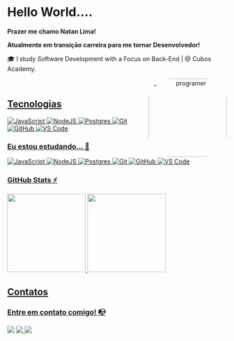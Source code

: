 # Hello World....

**Prazer me chamo Natan Lima!**

**Atualmente em transição carreira para me tornar Desenvolvedor!**

🎓 I study Software Development with a Focus on Back-End | @ Cubos Academy.

<div align="center">
  <a href="https://github.com/natanlimadev">
<img align="right" alt="programer" height="180em" style="border-radius:50px;" src="https://veja.abril.com.br/wp-content/uploads/2016/05/giphy-3-original.gif">
</div>

<br>

## Tecnologias

![JavaScript](https://img.shields.io/badge/javascript-%23323330.svg?style=for-the-badge&logo=javascript&logoColor=%23F7DF1E)
![NodeJS](https://img.shields.io/badge/node.js-6DA55F?style=for-the-badge&logo=node.js&logoColor=white)
![Postgres](https://img.shields.io/badge/postgres-%23316192.svg?style=for-the-badge&logo=postgresql&logoColor=white)
![Git](https://img.shields.io/badge/git-%23F05033.svg?style=for-the-badge&logo=git&logoColor=white)
![GitHub](https://img.shields.io/badge/github-%23121011.svg?style=for-the-badge&logo=github&logoColor=white)
![VS Code](https://img.shields.io/badge/VS%20Code-0078d7.svg?style=for-the-badge&logo=visual-studio-code&logoColor=white)


### Eu estou estudando... 🧩

![JavaScript](https://img.shields.io/badge/javascript-%23323330.svg?style=for-the-badge&logo=javascript&logoColor=%23F7DF1E)
![NodeJS](https://img.shields.io/badge/node.js-6DA55F?style=for-the-badge&logo=node.js&logoColor=white)
![Postgres](https://img.shields.io/badge/postgres-%23316192.svg?style=for-the-badge&logo=postgresql&logoColor=white)
![Git](https://img.shields.io/badge/git-%23F05033.svg?style=for-the-badge&logo=git&logoColor=white)
![GitHub](https://img.shields.io/badge/github-%23121011.svg?style=for-the-badge&logo=github&logoColor=white)
![VS Code](https://img.shields.io/badge/VS%20Code-0078d7.svg?style=for-the-badge&logo=visual-studio-code&logoColor=white)


### GitHub Stats ⚡
<div>
<a href="https://github.com/natanlimadev">
<img height="180em" src="https://github-readme-stats.vercel.app/api/top-langs/?username=natanlimadev&layout=compact&langs_count=7&theme=dracula"/>
<img height="180em" src="https://github-readme-stats.vercel.app/api?username=natanlimadev&show_icons=true&theme=dracula&include_all_commits=true&count_private=true"/>
</div>
 
 ## Contatos

 ### Entre em contato comigo! 📭
<div>
<a href="https://www.linkedin.com/in/natanlimadesenvolvedor" target="_blank"><img src="https://img.shields.io/badge/-LinkedIn-%230077B5?style=for-the-badge&logo=linkedin&logoColor=white" target="_blank"></a> 
<a href="https://api.WhatsApp.com/send?phone=5521993029125" target="_blank"><img src=https://img.shields.io/badge/WhatsApp-25D366?style=for-the-badge&logo=whatsapp&logoColor=white target="_blank"/>
<a href="mailto:natanlimadevrj@gmail.com" target="_blank"><img src=https://img.shields.io/badge/Gmail-D14836?style=for-the-badge&logo=gmail&logoColor=white>
</div>

